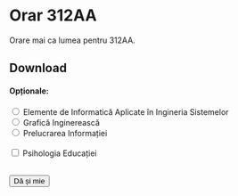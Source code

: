 # Orar 312AA

Orare mai ca lumea pentru 312AA.

<h2>Download</h2>
<form id="fform">
  <h4>Opționale:</h4>
  <input type="radio" name="opp" id="eiais">
  <label for="eiais">Elemente de Informatică Aplicate în Ingineria Sistemelor</label>
  <br>
  <input type="radio" name="opp" id="gi">
  <label for="eiais">Grafică Inginerească</label>
  <br>
  <input type="radio" name="opp" id="pi">
  <label for="eiais">Prelucrarea Informației</label>
  <br><br>
  <input type="checkbox" name="ppp" id="ppp">
  <label for="ppp">Psihologia Educației</label>
  <br><br>
</form>

<button onclick="gibslink()">Dă și mie</button>

<script>
  function gibslink() {
    let hasEiais = document.getElementById('eiais').checked
    let hasGi = document.getElementById('gi').checked
    let hasPi = document.getElementById('pi').checked
    let hasPsiho = document.getElementById('ppp').checked
    
    console.log(hasEiais, hasGi, hasPi, hasPsiho)

    if (!hasEiais && !hasGi && !hasPi) {
        window.alert('EROARE FATALA!! NU AI SELECTAT UN OPTIONAL')
        return
    }
    
    var link = 'https://serbuvlad.github.io/orare/312AA/orar'
    if (hasEiais)
        link += '_eiais'
    else if (hasGi)
        link += '_gi'
    else if (hasPi)
        link += '_pi'

    if (hasPsiho)
        link += '_psiho'

    link += '.xlsx'
    window.open(link)
  }
</script>
